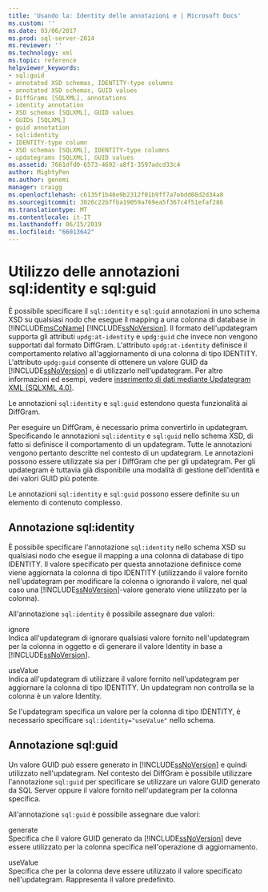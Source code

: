 ```yaml
---
title: 'Usando la: Identity delle annotazioni e | Microsoft Docs'
ms.custom: ''
ms.date: 03/06/2017
ms.prod: sql-server-2014
ms.reviewer: ''
ms.technology: xml
ms.topic: reference
helpviewer_keywords:
- sql:guid
- annotated XSD schemas, IDENTITY-type columns
- annotated XSD schemas, GUID values
- DiffGrams [SQLXML], annotations
- identity annotation
- XSD schemas [SQLXML], GUID values
- GUIDs [SQLXML]
- guid annotation
- sql:identity
- IDENTITY-type column
- XSD schemas [SQLXML], IDENTITY-type columns
- updategrams [SQLXML], GUID values
ms.assetid: 7661dfd0-6573-4692-a8f1-3597adcd33c4
author: MightyPen
ms.author: genemi
manager: craigg
ms.openlocfilehash: c6135f1b46e9b2312f01b9ff7a7ebdd08d2d34a8
ms.sourcegitcommit: 3026c22b7fba19059a769ea5f367c4f51efaf286
ms.translationtype: MT
ms.contentlocale: it-IT
ms.lasthandoff: 06/15/2019
ms.locfileid: "66013642"
---
```

# <a name="using-the-sqlidentity-and-sqlguid-annotations"></a>Utilizzo delle annotazioni sql:identity e sql:guid
  È possibile specificare il `sql:identity` e `sql:guid` annotazioni in uno schema XSD su qualsiasi nodo che esegue il mapping a una colonna di database in [!INCLUDE[msCoName](../../includes/msconame-md.md)] [!INCLUDE[ssNoVersion](../../includes/ssnoversion-md.md)]. Il formato dell'updategram supporta gli attributi `updg:at-identity` e `updg:guid` che invece non vengono supportati dal formato DiffGram. L'attributo `updg:at-identity` definisce il comportamento relativo all'aggiornamento di una colonna di tipo IDENTITY. L'attributo `updg:guid` consente di ottenere un valore GUID da [!INCLUDE[ssNoVersion](../../includes/ssnoversion-md.md)] e di utilizzarlo nell'updategram. Per altre informazioni ed esempi, vedere [inserimento di dati mediante Updategram XML &#40;SQLXML 4.0&#41;](../sqlxml-annotated-xsd-schemas-xpath-queries/updategrams/inserting-data-using-xml-updategrams-sqlxml-4-0.md).  
  
 Le annotazioni `sql:identity` e `sql:guid` estendono questa funzionalità ai DiffGram.  
  
 Per eseguire un DiffGram, è necessario prima convertirlo in updategram. Specificando le annotazioni `sql:identity` e `sql:guid` nello schema XSD, di fatto si definisce il comportamento di un updategram. Tutte le annotazioni vengono pertanto descritte nel contesto di un updategram. Le annotazioni possono essere utilizzate sia per i DiffGram che per gli updategram. Per gli updategram è tuttavia già disponibile una modalità di gestione dell'identità e dei valori GUID più potente.  
  
 Le annotazioni `sql:identity` e `sql:guid` possono essere definite su un elemento di contenuto complesso.  
  
## <a name="sqlidentity-annotation"></a>Annotazione sql:identity  
 È possibile specificare l'annotazione `sql:identity` nello schema XSD su qualsiasi nodo che esegue il mapping a una colonna di database di tipo IDENTITY. Il valore specificato per questa annotazione definisce come viene aggiornata la colonna di tipo IDENTITY (utilizzando il valore fornito nell'updategram per modificare la colonna o ignorando il valore, nel qual caso una [!INCLUDE[ssNoVersion](../../includes/ssnoversion-md.md)]-valore generato viene utilizzato per la colonna).  
  
 All'annotazione `sql:identity` è possibile assegnare due valori:  
  
 ignore  
 Indica all'updategram di ignorare qualsiasi valore fornito nell'updategram per la colonna in oggetto e di generare il valore Identity in base a [!INCLUDE[ssNoVersion](../../includes/ssnoversion-md.md)].  
  
 useValue  
 Indica all'updategram di utilizzare il valore fornito nell'updategram per aggiornare la colonna di tipo IDENTITY. Un updategram non controlla se la colonna è un valore Identity.  
  
 Se l'updategram specifica un valore per la colonna di tipo IDENTITY, è necessario specificare `sql:identity="useValue"` nello schema.  
  
## <a name="sqlguid-annotation"></a>Annotazione sql:guid  
 Un valore GUID può essere generato in [!INCLUDE[ssNoVersion](../../includes/ssnoversion-md.md)] e quindi utilizzato nell'updategram. Nel contesto dei DiffGram è possibile utilizzare l'annotazione `sql:guid` per specificare se utilizzare un valore GUID generato da SQL Server oppure il valore fornito nell'updategram per la colonna specifica.  
  
 All'annotazione `sql:guid` è possibile assegnare due valori:  
  
 generate  
 Specifica che il valore GUID generato da [!INCLUDE[ssNoVersion](../../includes/ssnoversion-md.md)] deve essere utilizzato per la colonna specifica nell'operazione di aggiornamento.  
  
 useValue  
 Specifica che per la colonna deve essere utilizzato il valore specificato nell'updategram. Rappresenta il valore predefinito.  
  
  
